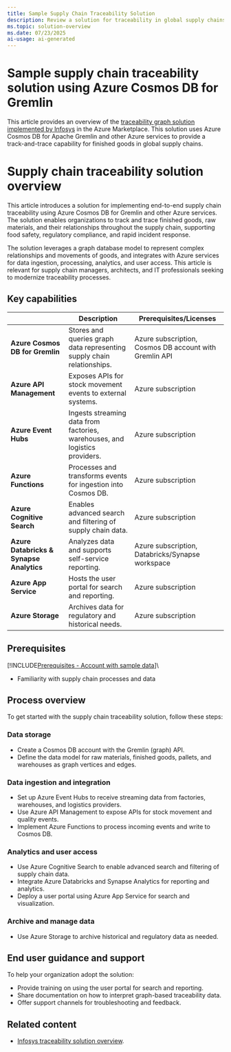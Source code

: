 ```yaml
---
title: Sample Supply Chain Traceability Solution
description: Review a solution for traceability in global supply chains track-and-trace capability in graph form for finished goods using Azure Cosmos DB for Gremlin and other Azure services.
ms.topic: solution-overview
ms.date: 07/23/2025
ai-usage: ai-generated
---
```


# Sample supply chain traceability solution using Azure Cosmos DB for Gremlin

This article provides an overview of the [traceability graph solution implemented by Infosys](https://azuremarketplace.microsoft.com/marketplace/apps/infosysltd.infosys-traceability-knowledge-graph?tab=Overview) in the Azure Marketplace. This solution uses Azure Cosmos DB for Apache Gremlin and other Azure services to provide a track-and-trace capability for finished goods in global supply chains.

# Supply chain traceability solution overview

This article introduces a solution for implementing end-to-end supply chain traceability using Azure Cosmos DB for Gremlin and other Azure services. The solution enables organizations to track and trace finished goods, raw materials, and their relationships throughout the supply chain, supporting food safety, regulatory compliance, and rapid incident response.

The solution leverages a graph database model to represent complex relationships and movements of goods, and integrates with Azure services for data ingestion, processing, analytics, and user access. This article is relevant for supply chain managers, architects, and IT professionals seeking to modernize traceability processes.

## Key capabilities

| | Description | Prerequisites/Licenses |
| --- | --- | --- |
| **Azure Cosmos DB for Gremlin** | Stores and queries graph data representing supply chain relationships. | Azure subscription, Cosmos DB account with Gremlin API |
| **Azure API Management** | Exposes APIs for stock movement events to external systems. | Azure subscription |
| **Azure Event Hubs** | Ingests streaming data from factories, warehouses, and logistics providers. | Azure subscription |
| **Azure Functions** | Processes and transforms events for ingestion into Cosmos DB. | Azure subscription |
| **Azure Cognitive Search** | Enables advanced search and filtering of supply chain data. | Azure subscription |
| **Azure Databricks & Synapse Analytics** | Analyzes data and supports self-service reporting. | Azure subscription, Databricks/Synapse workspace |
| **Azure App Service** | Hosts the user portal for search and reporting. | Azure subscription |
| **Azure Storage** | Archives data for regulatory and historical needs. | Azure subscription |

## Prerequisites

[!INCLUDE[Prerequisites - Account with sample data](includes/prerequisites-account-sample-data.md)]\

- Familiarity with supply chain processes and data

## Process overview

To get started with the supply chain traceability solution, follow these steps:

### Data storage

- Create a Cosmos DB account with the Gremlin (graph) API.
- Define the data model for raw materials, finished goods, pallets, and warehouses as graph vertices and edges.

### Data ingestion and integration

- Set up Azure Event Hubs to receive streaming data from factories, warehouses, and logistics providers.
- Use Azure API Management to expose APIs for stock movement and quality events.
- Implement Azure Functions to process incoming events and write to Cosmos DB.

### Analytics and user access

- Use Azure Cognitive Search to enable advanced search and filtering of supply chain data.
- Integrate Azure Databricks and Synapse Analytics for reporting and analytics.
- Deploy a user portal using Azure App Service for search and visualization.

### Archive and manage data

- Use Azure Storage to archive historical and regulatory data as needed.

## End user guidance and support

To help your organization adopt the solution:

- Provide training on using the user portal for search and reporting.
- Share documentation on how to interpret graph-based traceability data.
- Offer support channels for troubleshooting and feedback.

## Related content

- [Infosys traceability solution overview](https://azuremarketplace.microsoft.com/marketplace/apps/infosysltd.infosys-traceability-knowledge-graph?tab=Overview).
